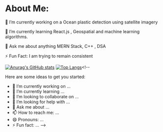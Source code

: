 # About Me:

🔭 I’m currently working on a Ocean plastic detection using satellite imagery


🌱 I’m currently learning React.js , Geospatial and machine learning algorithms.


💬 Ask me about anything MERN Stack, C++ , DSA


⚡ Fun Fact: I am trying to remain consistent  



[![Anurag's GitHub stats](https://github-readme-stats.vercel.app/api?username=yssvi72)](https://github.com/anuraghazra/github-readme-stats)
[![Top Langs](https://github-readme-stats.vercel.app/api/top-langs/?username=yssvi72&layout=donut-vertical)](https://github.com/anuraghazra/github-readme-stats)<!--


Here are some ideas to get you started:

- 🔭 I’m currently working on ...
- 🌱 I’m currently learning ...
- 👯 I’m looking to collaborate on ...
- 🤔 I’m looking for help with ...
- 💬 Ask me about ...
- 📫 How to reach me: ...
- 😄 Pronouns: ...
- ⚡ Fun fact: ...
-->
